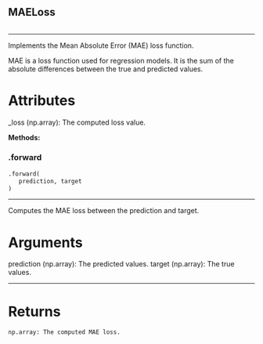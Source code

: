#


## MAELoss
```python 

```


---
Implements the Mean Absolute Error (MAE) loss function.

MAE is a loss function used for regression models. It is the sum of the absolute differences between the true and predicted values.

# Attributes
_loss (np.array): The computed loss value.


**Methods:**


### .forward
```python
.forward(
   prediction, target
)
```

---
Computes the MAE loss between the prediction and target.

# Arguments
prediction (np.array): The predicted values.
target (np.array): The true values.

---
# Returns
    np.array: The computed MAE loss.
